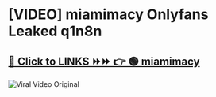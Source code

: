 
 # [VIDEO] miamimacy Onlyfans Leaked q1n8n

## <h2><a href="https://clipsfans.com/miamimacy&ref=git">🔗 Click to LINKS ⏩⏩ 👉 🟢 miamimacy </a></h2>

<a href="https://clipsfans.com/miamimacy&ref=git" rel="nofollow" data-target="animated-image.originalLink"><img src="https://i.ibb.co.com/xMMVF88/686577567.gif" alt="Viral Video Original" style="max-width: 100%; display: inline-block;" data-target="animated-image.originalImage"></a>

